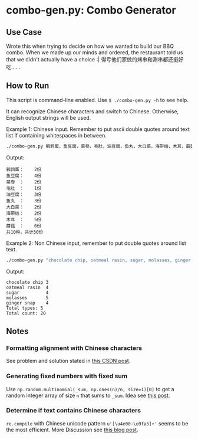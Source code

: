 # combo-gen.py: Combo Generator

## Use Case

Wrote this when trying to decide on how we wanted to build our BBQ combo. When we made up our minds and ordered, the restaurant told us that we didn't actually have a choice :| 得亏他们家做的烤串和涮串都还挺好吃……

## How to Run
This script is command-line enabled. Use ```$ ./combo-gen.py -h``` to see help.

It can recognize Chinese characters and switch to Chinese. Otherwise, English output strings will be used.

Example 1: Chinese input. Remember to put ascii double quotes around text list if containing whitespaces in between.
```bash
./combo-gen.py 鹌鹑蛋，鱼豆腐，菜卷，毛肚，油豆腐，鱼丸，大白菜，海带结，木耳，蘑菇 30
```
Output:
```
鹌鹑蛋：    2份
鱼豆腐：    4份
菜卷　：    2份
毛肚　：    1份
油豆腐：    3份
鱼丸　：    3份
大白菜：    2份
海带结：    2份
木耳　：    5份
蘑菇　：    6份
共10种，共计30份
```

Example 2: Non Chinese input, remember to put double quotes around list text.
```bash
./combo-gen.py "chocolate chip, oatmeal rasin, sugar, molasses, ginger snap" 20
```
Output:
```
chocolate chip 3         
oatmeal rasin  4         
sugar          4         
molasses       5         
ginger snap    4         
Total types: 5
Total count: 20
```

## Notes
### Formatting alignment with Chinese characters
See problem and solution stated in [this CSDN post](https://blog.csdn.net/weixin_42280517/article/details/80814677).

### Generating fixed numbers with fixed sum
Use ```np.random.multinomial(_sum, np.ones(n)/n, size=1)[0]``` to get a random integer array of size ```n``` that sums to ```_sum```. Idea see [this post](http://sunny.today/generate-random-integers-with-fixed-sum/). 

### Determine if text contains Chinese characters
```re.compile``` with Chinese unicode pattern ```u'[\u4e00-\u9fa5]+'``` seems to be the most efficient. More Discussion see [this blog post](https://blog.csdn.net/wds2006sdo/article/details/52801533).


